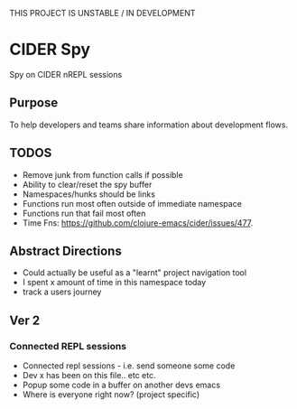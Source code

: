 THIS PROJECT IS UNSTABLE / IN DEVELOPMENT

# CIDER Spy

Spy on CIDER nREPL sessions

## Purpose

To help developers and teams share information about development flows.

## TODOS

* Remove junk from function calls if possible
* Ability to clear/reset the spy buffer
* Namespaces/hunks should be links
* Functions run most often outside of immediate namespace
* Functions run that fail most often
* Time Fns: https://github.com/clojure-emacs/cider/issues/477.

## Abstract Directions

* Could actually be useful as a "learnt" project navigation tool
* I spent x amount of time in this namespace today
* track a users journey

## Ver 2

### Connected REPL sessions

* Connected repl sessions - i.e. send someone some code
* Dev x has been on this file.. etc etc.
* Popup some code in a buffer on another devs emacs
* Where is everyone right now? (project specific)
